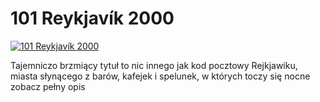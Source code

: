 101 Reykjavík 2000 
=============
[![101 Reykjavík 2000 ](http://vidos.pl/images/player.gif)](http://vidos.pl/101-reykjavk-2000)

 Tajemniczo brzmiący tytuł to nic innego jak kod pocztowy Rejkjawiku, miasta słynącego z barów, kafejek i spelunek, w których toczy się nocne zobacz pełny opis
